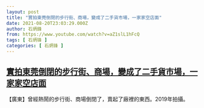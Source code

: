 ```yaml
---
layout: post
title: "實拍東莞倒閉的步行街、商場，變成了二手貨市場，一家家空店面"
date: 2021-08-20T23:03:29.000Z
author: 石炳鋒
from: https://www.youtube.com/watch?v=aZ1slL1hFcQ
tags: [ 石炳锋 ]
categories: [ 石炳锋 ]
---
```

<!--1629500609000-->
[實拍東莞倒閉的步行街、商場，變成了二手貨市場，一家家空店面](https://www.youtube.com/watch?v=aZ1slL1hFcQ)
------

<div>
【廣東】曾經熱鬧的步行街、商場倒閉了，賣起了廠裡的東西。2019年拍攝。
</div>
